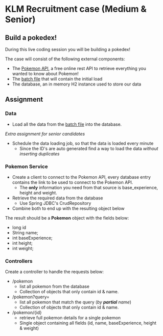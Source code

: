 # KLM Recruitment case (Medium & Senior)
## Build a pokedex!

During this live coding session you will be building a pokedex!

The case will consist of the following external components:

- The [Pokemon API](https://pokeapi.co/), a free online rest API to retrieve everything you wanted to know about Pokemon!
- The [batch file](src/main/resources/pokemon-batch.json) that will contain the initial load
- The database, an in memory H2 instance used to store our data

## Assignment

### Data

- Load all the data from the [batch file](src/main/resources/pokemon-batch.json) into the database.

*Extra assignment for senior candidates*
- Schedule the data loading job, so that the data is loaded every minute
  - Since the ID's are auto generated find a way to load the data *without inserting duplicates* 

### Pokemon Service

- Create a client to connect to the Pokemon API, every database entry contains the link to be used to connect to the Pokemon API.
  - The **only** information you need from that source is base_experience, height and weight.
- Retrieve the required data from the database
  - Use Spring JDBC's CrudRepository
- Combine both to end up with the resulting object below

The result should be a **Pokemon** object with the fields below:

- long id
- String name;
- int baseExperience;
- int height;
- int weight;

### Controllers

Create a controller to handle the requests below:

- /pokemon
  - list all pokemon from the database
  - Collection of objects that only contain id & name.
- /pokemon?query=
  - list all pokemon that match the query (*by **partial** name*)
  - Collection of objects that only contain id & name.
- /pokemon/{id}
  - retrieve full pokemon details for a single pokemon
  - Single object containing all fields (id, name, baseExperience, height & weight)